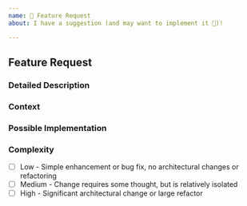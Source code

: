 ```yaml
---
name: 🚀 Feature Request
about: I have a suggestion (and may want to implement it 🙂)!

---
```


## Feature Request

### Detailed Description
<!--- Provide a detailed description of the change or addition you are proposing -->

### Context
<!--- Why is this change important to you? How would you use it? -->
<!--- How can it benefit other users? -->

### Possible Implementation
<!--- Not obligatory, but suggest an idea for implementing addition or change -->

### Complexity
<!--- An estimate on the complexity of the implementation -->
- [ ] Low - Simple enhancement or bug fix, no architectural changes or refactoring
- [ ] Medium - Change requires some thought, but is relatively isolated
- [ ] High - Significant architectural change or large refactor
